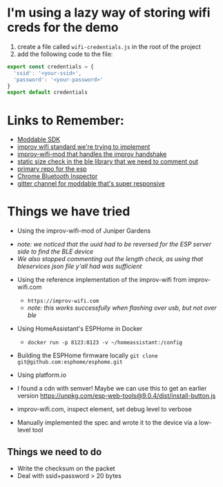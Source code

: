 # I'm using a lazy way of storing wifi creds for the demo
1. create a file called `wifi-credentials.js` in the root of the project
2. add the following code to the file:
```js
export const credentials = {
  'ssid': '<your-ssid>',
  'password': '<your-password>'
}
export default credentials
```

# Links to Remember:
* [Moddable SDK](https://github.com/Moddable-OpenSource/moddable)
* [improv wifi standard we're trying to implement](https://www.improv-wifi.com)
* [improv-wifi-mod that handles the improv handshake](https://github.com/juniper-garden/improv-wifi-mod)
* [static size check in the ble library that we need to comment out](https://github.com/Moddable-OpenSource/moddable/blob/7276ac7ba2d3d5e28301faf9e0a918ee415e2c57/modules/network/ble/btutils.js#L441)
* [primary repo for the esp](https://github.com/juniper-garden/twig_esp32_mod)
* [Chrome Bluetooth Inspector](chrome://bluetooth-internals)
* [gitter channel for moddable that's super responsive](https://gitter.im/embedded-javascript/moddable)

# Things we have tried
* Using the improv-wifi-mod of Juniper Gardens
 - _note: we noticed that the uuid had to be reversed for the ESP server side to find the BLE device_
 -  _We also stopped commenting out the length check, as using that bleservices json file y'all had was sufficient_
* Using the reference implementation of the improv-wifi from improv-wifi.com
  - `https://improv-wifi.com`
  - _note: this works successfully when flashing over usb, but not over ble_
* Using HomeAssistant's ESPHome in Docker
  - `docker run -p 8123:8123 -v ~/homeassistant:/config`
* Building the ESPHome firmware locally
 `git clone git@github.com:esphome/esphome.git`
* Using platform.io

* I found a cdn with semver! Maybe we can use this to get an earlier version
  https://unpkg.com/esp-web-tools@9.0.4/dist/install-button.js

* improv-wifi.com, inspect element, set debug level to verbose
* Manually implemented the spec and wrote it to the device via a low-level tool

## Things we need to do
- Write the checksum on the packet
- Deal with ssid+password > 20 bytes
